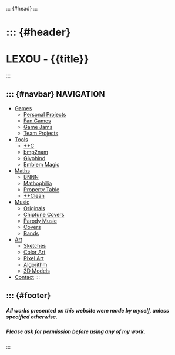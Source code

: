 <!-- This file holds HTML templates, for easy reuse across different pages -->



<!DOCTYPE html>
<!--[if lt IE 7]>      <html class="no-js lt-ie9 lt-ie8 lt-ie7" lang="en-US"> <![endif]-->
<!--[if IE 7]>         <html class="no-js lt-ie9 lt-ie8" lang="en-US"> <![endif]-->
<!--[if IE 8]>         <html class="no-js lt-ie9" lang="en-US"> <![endif]-->
<!--[if gt IE 8]><!--> <html class="no-js" lang="en-US"> <!--<![endif]-->
::: {#head}
	<meta charset="utf-8">
	<meta http-equiv="X-UA-Compatible" content="IE=edge,chrome=1">
	<meta name="viewport" content="width=device-width, initial-scale=1">
	<!-- website info -->
	<title>{{title}}</title>
	<meta name="description" content="{{description}}">
	<!-- website icon -->
	<link rel="icon" href="assets/_favicon.ico" />
	<link rel="icon" type="image/jpeg" href="assets/_favicon.jpg" />
	<!-- website font -->
	<link rel="stylesheet" href="http://fonts.googleapis.com/css?family=Sarpanch" type="text/css">
	<link rel="stylesheet" href="assets/main.css">
	<!-- website code -->
	<script type="text/javascript" src="assets/mustache.min.js"></script>
	<script type="text/javascript" src="https://code.jquery.com/jquery-3.4.1.min.js"
		integrity="sha256-CSXorXvZcTkaix6Yvo6HppcZGetbYMGWSFlBw8HfCJo="
		crossorigin="anonymous"></script>
	<script>var current_page = "Home";</script>
	<script type="text/javascript" src="_templates.js"></script>
:::



::: {#header}
=================
LEXOU - {{title}}
=================
:::



::: {#navbar}
NAVIGATION
----------
- [Games](                 pages/games/index.html)
	- [Personal Projects]( pages/games/personal/index.html)
	- [Fan Games](         pages/games/fangames/index.html)
	- [Game Jams](         pages/games/gamejams/index.html)
	- [Team Projects](     pages/games/teamprojects/index.html)
- [Tools](                 pages/tools/index.html)
	- [++C](               pages/tools/ccc/index.html)
	- [bmp2nam](           pages/tools/bmp2nam/index.html)
	- [Glyphind](          pages/tools/glyphind/index.html)
	- [Emblem Magic](      pages/tools/emblem_magic/index.html)
- [Maths](                 pages/maths/index.html)
	- [BNNN](              pages/maths/bnnn/index.html)
	- [Mathophilia](       pages/maths/mathophilia/index.html)
	- [Property Table](    pages/maths/property_table/index.html)
	- [++Clean](           pages/maths/ccclean/index.html)
- [Music](                 pages/music/index.html)
	- [Originals](         pages/music/originals/index.html)
	- [Chiptune Covers](   pages/music/chiptunes/index.html)
	- [Parody Music](      pages/music/parodies/index.html)
	- [Covers](            pages/music/covers/index.html)
	- [Bands](             pages/music/bands/index.html)
- [Art](                   pages/art/index.html)
	- [Sketches](          pages/art/sketches/index.html)
	- [Color Art](         pages/art/colorart/index.html)
	- [Pixel Art](         pages/art/pixelart/index.html)
	- [Algorithm](         pages/art/algorithm/index.html)
	- [3D Models](         pages/art/models/index.html)
- [Contact](               pages/contact.html)
:::



::: {#footer}
-----
##### All works presented on this website were made by myself, unless specified otherwise.
##### Please ask for permission before using any of my work.
:::
